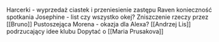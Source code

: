 Harcerki - wyprzedaż ciastek i przeniesienie zastępu
Raven konieczność spotkania
Josephine - list czy wszystko okej?
Zniszczenie rzeczy przez [[Bruno]]
Pustoszejąca Morena - okazja dla Alexa? [[Andrzej Lis]] podrzucający idee klubu
Dopytać o [[Maria Prusakova]]